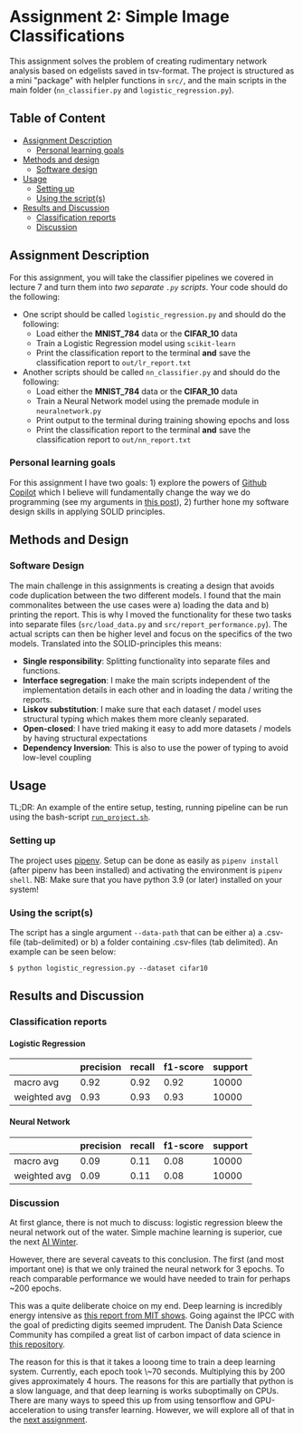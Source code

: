 # Assignment 2: Simple Image Classifications
This assignment solves the problem of creating rudimentary network analysis based on edgelists saved in tsv-format. The project is structured as a mini "package" with helpler functions in `src/`, and the main scripts in the main folder (`nn_classifier.py` and `logistic_regression.py`). 

## Table of Content
- [Assignment Description](#assignment-description)
    * [Personal learning goals](#personal-learning-goals)
- [Methods and design](#methods-and-design)
    * [Software design](#software-design)
- [Usage](#usage)
    * [Setting up](#setting-up)
    * [Using the script(s)](#using-the-scripts)
- [Results and Discussion](#results-and-discussion)
    * [Classification reports](#classification-reports)
    * [Discussion](#discussion)

## Assignment Description
For this assignment, you will take the classifier pipelines we covered in lecture 7 and turn them into *two separate ```.py``` scripts*. Your code should do the following:

- One script should be called ```logistic_regression.py``` and should do the following:
  - Load either the **MNIST_784** data or the **CIFAR_10** data
  - Train a Logistic Regression model using ```scikit-learn```
  - Print the classification report to the terminal **and** save the classification report to ```out/lr_report.txt```
- Another scripts should be called ```nn_classifier.py``` and should do the following:
  - Load either the **MNIST_784** data or the **CIFAR_10** data
  - Train a Neural Network model using the premade module in ```neuralnetwork.py```
  - Print output to the terminal during training showing epochs and loss
  - Print the classification report to the terminal **and** save the classification report to ```out/nn_report.txt```

### Personal learning goals
For this assignment I have two goals: 1) explore the powers of [Github Copilot](https://copilot.github.com/) which I believe will fundamentally change the way we do programming (see my arguments in [this post](https://medium.com/codex/github-copilot-is-a-game-changer-cd0a2bbe6de8)), 2) further hone my software design skills in applying SOLID principles. 

## Methods and Design

### Software Design
The main challenge in this assignments is creating a design that avoids code duplication between the two different models. I found that the main commonalites between the use cases were a) loading the data and b) printing the report. This is why I moved the functionality for these two tasks into separate files (`src/load_data.py` and `src/report_performance.py`). The actual scripts can then be higher level and focus on the specifics of the two models. Translated into the SOLID-principles this means: 
- **Single responsibility**: Splitting functionality into separate files and functions. 
- **Interface segregation**: I make the main scripts independent of the implementation details in each other and in loading the data / writing the reports. 
- **Liskov substitution**: I make sure that each dataset / model uses structural typing which makes them more cleanly separated.
- **Open-closed**: I have tried making it easy to add more datasets / models by having structural expectations
- **Dependency Inversion**: This is also to use the power of typing to avoid low-level coupling

## Usage 
TL;DR: An example of the entire setup, testing, running pipeline can be run using the bash-script [`run_project.sh`](./run_project.sh).

### Setting up
The project uses [pipenv](https://pipenv-fork.readthedocs.io/en/latest/basics.html). Setup can be done as easily as `pipenv install` (after pipenv has been installed) and activating the environment is `pipenv shell`. NB: Make sure that you have python 3.9 (or later) installed on your system!

### Using the script(s)
The script has a single argument `--data-path` that can be either a) a .csv-file (tab-delimited) or b) a folder containing .csv-files (tab delimited). An example can be seen below:

```console
$ python logistic_regression.py --dataset cifar10
```

## Results and Discussion
### Classification reports
#### Logistic Regression
| | precision | recall | f1-score | support |
|---|---|---|---|---|
|macro avg | 0.92 | 0.92 | 0.92 | 10000|
|weighted avg | 0.93 | 0.93 | 0.93 | 10000|
#### Neural Network 
| | precision | recall | f1-score | support |
|---|---|---|---|---|
|macro avg | 0.09 | 0.11 | 0.08 | 10000|
|weighted avg | 0.09 | 0.11 | 0.08 | 10000|

### Discussion
At first glance, there is not much to discuss: logistic regression bleew the neural network out of the water. Simple machine learning is superior, cue the next [AI Winter](https://en.wikipedia.org/wiki/AI_winter). 

However, there are several caveats to this conclusion. The first (and most important one) is that we only trained the neural network for 3 epochs. To reach comparable performance we would have needed to train for perhaps ~200 epochs.

This was a quite deliberate choice on my end. Deep learning is incredibly energy intensive as [this report from MIT shows](https://www.technologyreview.com/2019/06/06/239031/training-a-single-ai-model-can-emit-as-much-carbon-as-five-cars-in-their-lifetimes/). Going against the IPCC with the goal of predicting digits seemed imprudent. The Danish Data Science Community has compiled a great list of carbon impact of data science in [this repository](https://github.com/Dansk-Data-Science-Community/sustainable-data-science).

The reason for this is that it takes a looong time to train a deep learning system. Currently, each epoch took \\~70 seconds. Multiplying this by 200 gives approximately 4 hours. The reasons for this are partially that python is a slow language, and that deep learning is works suboptimally on CPUs. There are many ways to speed this up from using tensorflow and GPU-acceleration to using transfer learning. However, we will explore all of that in the [next assignment](../vision-a3/). 